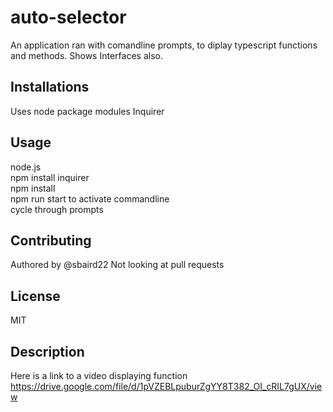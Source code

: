 # auto-selector
An application ran with comandline prompts, to diplay typescript functions and methods. Shows Interfaces also.

## Installations 
Uses node package modules
Inquirer

## Usage 
node.js   
npm install inquirer  
npm install  
npm run start to activate commandline  
cycle through prompts

## Contributing
Authored by @sbaird22
Not looking at pull requests

## License
MIT

## Description
Here is a link to a video displaying function    
https://drive.google.com/file/d/1pVZEBLpuburZgYY8T382_OI_cRIL7gUX/view
